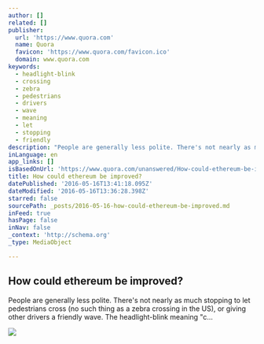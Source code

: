 ```yaml
---
author: []
related: []
publisher:
  url: 'https://www.quora.com'
  name: Quora
  favicon: 'https://www.quora.com/favicon.ico'
  domain: www.quora.com
keywords:
  - headlight-blink
  - crossing
  - zebra
  - pedestrians
  - drivers
  - wave
  - meaning
  - let
  - stopping
  - friendly
description: "People are generally less polite. There's not nearly as much stopping to let pedestrians cross (no such thing as a zebra crossing in the US), or giving other drivers a friendly wave. The headlight-blink meaning \"c..."
inLanguage: en
app_links: []
isBasedOnUrl: 'https://www.quora.com/unanswered/How-could-ethereum-be-improved'
title: How could ethereum be improved?
datePublished: '2016-05-16T13:41:18.095Z'
dateModified: '2016-05-16T13:36:28.398Z'
starred: false
sourcePath: _posts/2016-05-16-how-could-ethereum-be-improved.md
inFeed: true
hasPage: false
inNav: false
_context: 'http://schema.org'
_type: MediaObject

---
```

<article style=""><h1>How could ethereum be improved?</h1><p>People are generally less polite. There's not nearly as much stopping to let pedestrians cross (no such thing as a zebra crossing in the US), or giving other drivers a friendly wave. The headlight-blink meaning "c...</p><img src="https://qsf.is.quoracdn.net/-images.new_grid.fb_share_default.pnge6dde9cfa6e03c43.png" /></article>